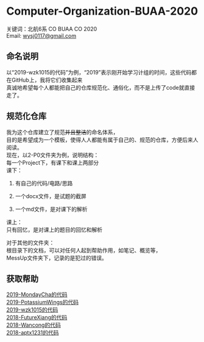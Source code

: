 # Computer-Organization-BUAA-2020

关键词：北航6系 CO BUAA CO 2020  
Email: wysj0117@gmail.com  

## 命名说明

以“2019-wzk1015的代码”为例，“2019”表示刚开始学习计组的时间，这些代码都在GitHub上，我将它们收集起来  
真诚地希望每个人都能把自己的仓库规范化、通俗化，而不是上传了code就直接走了。

## 规范化仓库

我为这个仓库建立了规范~~并且整洁~~的命名体系，  
目的是希望成为一个模板，使得人人都能有属于自己的、规范的仓库，方便后来人阅读。  
现在，以2-P0文件夹为例，说明结构：  
每一个Project下，有课下和课上两部分  
课下：

1. 有自己的代码/电路/思路

2. 一个docx文件，是试题的截屏

3. 一个md文件，是对课下的解析

课上：  
只有回忆，是对课上的题目的回忆和解析

对于其他的文件夹：  
根目录下的文档，可以对任何人起到帮助作用，如笔记、概览等，  
MessUp文件夹下，记录的是犯过的错误。

## 获取帮助

[2019-MondayCha的代码](https://github.com/MondayCha/BUAA-CO-2019)  
[2019-PotassiumWings的代码](https://github.com/PotassiumWings/BUAA-CO-2019)  
[2019-wzk1015的代码](https://github.com/wzk1015/Computer-Organization)  
[2018-FutureXiang的代码](https://github.com/FutureXiang/ComputerOrganization-BUAA)  
[2018-Wancong的代码](https://github.com/wancong3/BUAA_Computer_Organization)  
[2018-aptx1231的代码](https://github.com/aptx1231/BUAA_CO)
